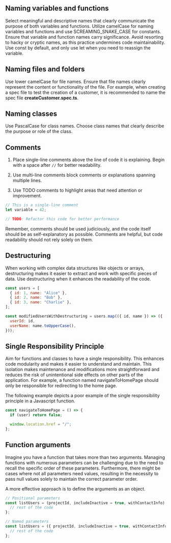 ## Naming variables and functions

Select meaningful and descriptive names that clearly communicate the purpose of both variables and functions. Utilize camelCase for naming variables and functions and use SCREAMING_SNAKE_CASE for constants. Ensure that variable and function names carry significance. Avoid resorting to hacky or cryptic names, as this practice undermines code maintainability. Use const by default, and only use let when you need to reassign the variable.

## Naming files and folders

Use lower camelCase for file names. Ensure that file names clearly represent the content or functionality of the file. For example, when creating a spec file to test the creation of a customer, it is recommended to name the spec file **createCustomer.spec.ts**.

## Naming classes

Use PascalCase for class names. Choose class names that clearly describe the purpose or role of the class.

## Comments

1. Place single-line comments above the line of code it is explaining.
   Begin with a space after `//` for better readability.

2. Use multi-line comments block comments or explanations spanning multiple lines.

3. Use TODO comments to highlight areas that need attention or improvement.

```js
// This is a single-line comment
let variable = 42;

// TODO: Refactor this code for better performance
```

Remember, comments should be used judiciously, and the code itself should be as self-explanatory as possible. Comments are helpful, but code readability should not rely solely on them.

## Destructuring

When working with complex data structures like objects or arrays, destructuring makes it easier to extract and work with specific pieces of data. Use destructuring when it enhances the readability of the code.

```js
const users = [
  { id: 1, name: "Alice" },
  { id: 2, name: "Bob" },
  { id: 3, name: "Charlie" },
];

const modifiedUsersWithDestructuring = users.map(({ id, name }) => ({
  userId: id,
  userName: name.toUpperCase(),
}));
```

## Single Responsibility Principle

Aim for functions and classes to have a single responsibility. This enhances code modularity and makes it easier to understand and maintain. This isolation makes maintenance and modifications more straightforward and reduces the risk of unintentional side effects on other parts of the application.
For example, a function named navigateToHomePage should only be responsible for redirecting to the home page.

The following example depicts a poor example of the single responsibility principle in a Javascript function.

```js
const navigateToHomePage = () => {
  if (user) return false;

  window.location.href = "/";
};
```

## Function arguments

Imagine you have a function that takes more than two arguments. Managing functions with numerous parameters can be challenging due to the need to recall the specific order of these parameters. Furthermore, there might be cases where not all parameters need values, resulting in the necessity to pass null values solely to maintain the correct parameter order.

A more effective approach is to define the arguments as an object.

```js
// Positional parameters
const listUsers = (projectId, includeInactive = true, withContactInfo) => {
  // rest of the code
};

// Named parameters
const listUsers = ({ projectId, includeInactive = true, withContactInfo }) => {
  // rest of the code
};
```
